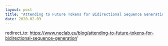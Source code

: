 ```yaml
---
layout: post
title: "Attending to Future Tokens for Bidirectional Sequence Generation"
date: 2020-02-03
---
```

redirect_to: https://www.neclab.eu/blog/attending-to-future-tokens-for-bidirectional-sequence-generation'

